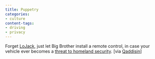 ```yaml
---
title: Puppetry
categories:
- culture
content-tags:
- driving
- privacy
---
```


Forget [LoJack][1], just let Big Brother install a remote control, in case your vehicle ever becomes a [threat
to homeland security][2].  [via [Qaddisin][3]]

   [1]: http://www.lojack.com/
   [2]: http://www.spacedaily.com/news/gps-03zn.html
   [3]: http://blog.qaddisin.com/
